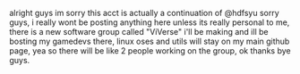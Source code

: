 alright guys im sorry this acct is actually a continuation of @hdfsyu sorry guys, i really wont be posting anything here unless its really personal to me, there is a new software group called "ViVerse" i'll be making and ill be bosting my gamedevs there, linux oses and utils will stay on my main github page, yea so there will be like 2 people working on the group, ok thanks bye guys.
